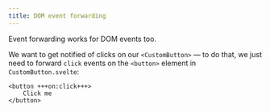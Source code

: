 ```yaml
---
title: DOM event forwarding
---
```


Event forwarding works for DOM events too.

We want to get notified of clicks on our `<CustomButton>` — to do that, we just need to forward `click` events on the `<button>` element in `CustomButton.svelte`:

```svelte
<button +++on:click+++>
	Click me
</button>
```
